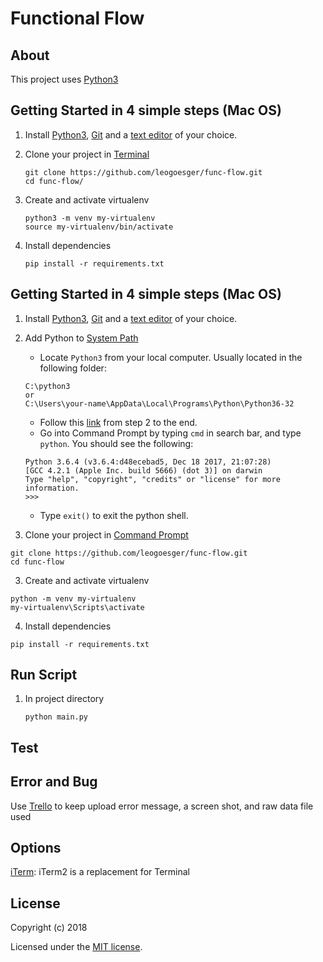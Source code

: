 # Functional Flow

## About

This project uses [Python3](https://www.python.org/)

## Getting Started in 4 simple steps (Mac OS)

1. Install [Python3](https://www.python.org/downloads/), [Git](https://git-scm.com/download/) and a [text editor](https://www.sublimetext.com/3) of your choice.
2. Clone your project in [Terminal](http://www.informit.com/blogs/blog.aspx?uk=The-10-Most-Important-Linux-Commands)

   ```
   git clone https://github.com/leogoesger/func-flow.git
   cd func-flow/
   ```

3. Create and activate virtualenv

   ```
   python3 -m venv my-virtualenv
   source my-virtualenv/bin/activate
   ```

4. Install dependencies

   ```
   pip install -r requirements.txt
   ```

## Getting Started in 4 simple steps (Mac OS)

1. Install [Python3](https://www.python.org/downloads/), [Git](https://git-scm.com/download/win) and a [text editor](https://www.sublimetext.com/3) of your choice.
2. Add Python to [System Path](https://www.pythoncentral.io/add-python-to-path-python-is-not-recognized-as-an-internal-or-external-command/)

   * Locate `Python3` from your local computer. Usually located in the following folder:

   ```
   C:\python3
   or
   C:\Users\your-name\AppData\Local\Programs\Python\Python36-32
   ```

   * Follow this [link](https://www.pythoncentral.io/add-python-to-path-python-is-not-recognized-as-an-internal-or-external-command/) from step 2 to the end.
   * Go into Command Prompt by typing `cmd` in search bar, and type `python`. You should see the following:

   ```
   Python 3.6.4 (v3.6.4:d48ecebad5, Dec 18 2017, 21:07:28)
   [GCC 4.2.1 (Apple Inc. build 5666) (dot 3)] on darwin
   Type "help", "copyright", "credits" or "license" for more information.
   >>>
   ```

   * Type `exit()` to exit the python shell.

3. Clone your project in [Command Prompt](http://www.informit.com/blogs/blog.aspx?uk=The-10-Most-Important-Linux-Commands)

```
git clone https://github.com/leogoesger/func-flow.git
cd func-flow
```

3. Create and activate virtualenv

```
python -m venv my-virtualenv
my-virtualenv\Scripts\activate
```

4. Install dependencies

```
pip install -r requirements.txt
```

## Run Script

1. In project directory

   ```
   python main.py
   ```

## Test

## Error and Bug

Use [Trello](https://trello.com/funcflow) to keep upload error message, a screen shot, and raw data file used

## Options

[iTerm](https://www.iterm2.com/): iTerm2 is a replacement for Terminal

## License

Copyright (c) 2018

Licensed under the [MIT license](LICENSE).
